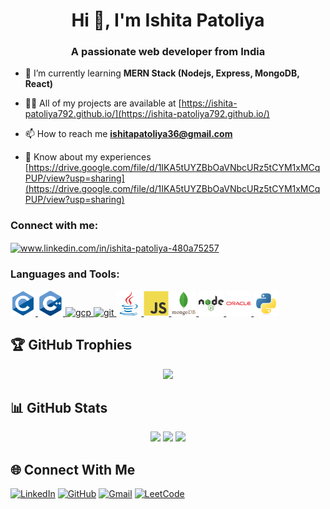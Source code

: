 <h1 align="center">Hi 👋, I'm Ishita Patoliya</h1>
<h3 align="center">A passionate web developer from India</h3>

- 🌱 I’m currently learning **MERN Stack (Nodejs, Express, MongoDB, React)**

- 👨‍💻 All of my projects are available at [https://ishita-patoliya792.github.io/](https://ishita-patoliya792.github.io/)

- 📫 How to reach me **ishitapatoliya36@gmail.com**

- 📄 Know about my experiences [https://drive.google.com/file/d/1IKA5tUYZBbOaVNbcURz5tCYM1xMCqPUP/view?usp=sharing](https://drive.google.com/file/d/1IKA5tUYZBbOaVNbcURz5tCYM1xMCqPUP/view?usp=sharing)

<h3 align="left">Connect with me:</h3>
<p align="left">
<a href="https://linkedin.com/in/www.linkedin.com/in/ishita-patoliya-480a75257" target="blank"><img align="center" src="https://raw.githubusercontent.com/rahuldkjain/github-profile-readme-generator/master/src/images/icons/Social/linked-in-alt.svg" alt="www.linkedin.com/in/ishita-patoliya-480a75257" height="30" width="40" /></a>
</p>

<h3 align="left">Languages and Tools:</h3>
<p align="left"> <a href="https://www.cprogramming.com/" target="_blank" rel="noreferrer"> <img src="https://raw.githubusercontent.com/devicons/devicon/master/icons/c/c-original.svg" alt="c" width="40" height="40"/> </a> <a href="https://www.w3schools.com/cpp/" target="_blank" rel="noreferrer"> <img src="https://raw.githubusercontent.com/devicons/devicon/master/icons/cplusplus/cplusplus-original.svg" alt="cplusplus" width="40" height="40"/> </a> <a href="https://cloud.google.com" target="_blank" rel="noreferrer"> <img src="https://www.vectorlogo.zone/logos/google_cloud/google_cloud-icon.svg" alt="gcp" width="40" height="40"/> </a> <a href="https://git-scm.com/" target="_blank" rel="noreferrer"> <img src="https://www.vectorlogo.zone/logos/git-scm/git-scm-icon.svg" alt="git" width="40" height="40"/> </a> <a href="https://www.java.com" target="_blank" rel="noreferrer"> <img src="https://raw.githubusercontent.com/devicons/devicon/master/icons/java/java-original.svg" alt="java" width="40" height="40"/> </a> <a href="https://developer.mozilla.org/en-US/docs/Web/JavaScript" target="_blank" rel="noreferrer"> <img src="https://raw.githubusercontent.com/devicons/devicon/master/icons/javascript/javascript-original.svg" alt="javascript" width="40" height="40"/> </a> <a href="https://www.mongodb.com/" target="_blank" rel="noreferrer"> <img src="https://raw.githubusercontent.com/devicons/devicon/master/icons/mongodb/mongodb-original-wordmark.svg" alt="mongodb" width="40" height="40"/> </a> <a href="https://nodejs.org" target="_blank" rel="noreferrer"> <img src="https://raw.githubusercontent.com/devicons/devicon/master/icons/nodejs/nodejs-original-wordmark.svg" alt="nodejs" width="40" height="40"/> </a> <a href="https://www.oracle.com/" target="_blank" rel="noreferrer"> <img src="https://raw.githubusercontent.com/devicons/devicon/master/icons/oracle/oracle-original.svg" alt="oracle" width="40" height="40"/> </a> <a href="https://www.python.org" target="_blank" rel="noreferrer"> <img src="https://raw.githubusercontent.com/devicons/devicon/master/icons/python/python-original.svg" alt="python" width="40" height="40"/> </a> </p>


## 🏆 GitHub Trophies
<div align="center">
  <img src="https://github-profile-trophy.vercel.app/?username=hemildesai0910&theme=transparent&no-frame=false&no-bg=true&margin-w=4" />
</div>

## 📊 GitHub Stats
<div align="center">
  <img src="https://github-readme-stats.vercel.app/api?username=hemildesai0910&theme=transparent&hide_border=false&include_all_commits=true&count_private=true" />
  <img src="https://github-readme-streak-stats.herokuapp.com/?user=hemildesai0910&theme=transparent&hide_border=false" />
  <img src="https://github-readme-stats.vercel.app/api/top-langs/?username=hemildesai0910&theme=transparent&hide_border=false&layout=compact" />
</div>

## 🌐 Connect With Me
[![LinkedIn](https://img.shields.io/badge/LinkedIn-%230077B5.svg?style=for-the-badge&logo=linkedin&logoColor=white)](https://www.linkedin.com/in/hemil-desai-71a711255/)
[![GitHub](https://img.shields.io/badge/GitHub-100000?style=for-the-badge&logo=github&logoColor=white)](https://github.com/hemildesai0910)
[![Gmail](https://img.shields.io/badge/Gmail-%23EA4335.svg?style=for-the-badge&logo=gmail&logoColor=white)](mailto:hemildesai98@gmail.com)
[![LeetCode](https://img.shields.io/badge/LeetCode-%23007ACC.svg?style=for-the-badge&logo=leetcode&logoColor=white)](https://leetcode.com/u/Hemil_Desai/)
